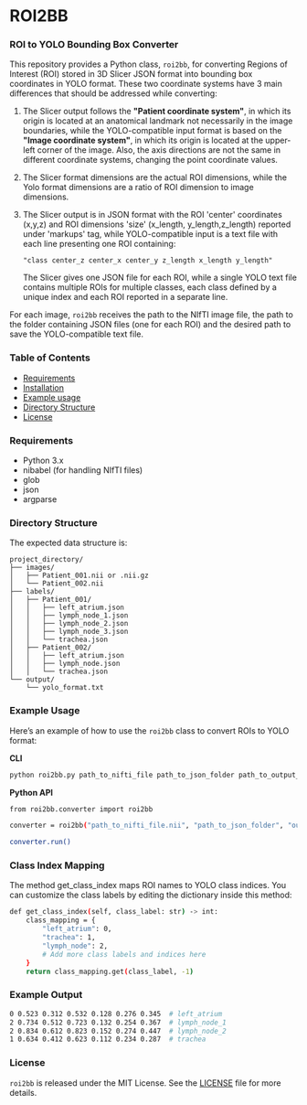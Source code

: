 # ROI2BB
### ROI to YOLO Bounding Box Converter

This repository provides a Python class, `roi2bb`, for converting Regions of Interest (ROI) stored in 3D Slicer JSON format into bounding box coordinates in YOLO format. These two coordinate systems have 3 main differences that should be addressed while converting:

1. The Slicer output follows the **"Patient coordinate system"**, in which its origin is located at an anatomical landmark not necessarily in the image boundaries, while the YOLO-compatible input format is based on the **"Image coordinate system"**, in which its origin is located at the upper-left corner of the image. Also, the axis directions are not the same in different coordinate systems, changing the point coordinate values.
    
2. The Slicer format dimensions are the actual ROI dimensions, while the Yolo format dimensions are a ratio of ROI dimension to image dimensions. 

3. The Slicer output is in JSON format with the ROI 'center' coordinates (x,y,z) and ROI dimensions 'size' (x_length, y_length,z_length) reported under 'markups' tag, while YOLO-compatible input is a text file with each line presenting one ROI containing: 

    ```"class center_z center_x center_y z_length x_length y_length"```

    The Slicer gives one JSON file for each ROI, while a single YOLO text file contains multiple ROIs for multiple classes, each class defined by a unique index and each ROI reported in a separate line.
     
For each image, `roi2bb` receives the path to the NIfTI image file, the path to the folder containing JSON files (one for each ROI) and the desired path to save the YOLO-compatible text file.

### Table of Contents

- [Requirements](#requirements)
- [Installation](#installation)
- [Example usage](#usage)
- [Directory Structure](#directory-structure)
- [License](#license)

### Requirements

- Python 3.x
- nibabel (for handling NIfTI files)
- glob
- json
- argparse

### Directory Structure

The expected data structure is:

```
project_directory/
├── images/
│   ├── Patient_001.nii or .nii.gz
│   └── Patient_002.nii
├── labels/
│   ├── Patient_001/
│   │   ├── left_atrium.json
│   │   ├── lymph_node_1.json
│   │   ├── lymph_node_2.json
│   │   ├── lymph_node_3.json
│   │   └── trachea.json
│   ├── Patient_002/
│   │   ├── left_atrium.json
│   │   ├── lymph_node.json
│   │   └── trachea.json
└── output/
    └── yolo_format.txt
```

### Example Usage

Here’s an example of how to use the `roi2bb` class to convert ROIs to YOLO format:

**CLI**
```bash
python roi2bb.py path_to_nifti_file path_to_json_folder path_to_output_file
```
**Python API**
```bash
from roi2bb.converter import roi2bb

converter = roi2bb("path_to_nifti_file.nii", "path_to_json_folder", "output_yolo_format.txt")

converter.run()
```
### Class Index Mapping

The method get_class_index maps ROI names to YOLO class indices. You can customize the class labels by editing the dictionary inside this method:

```bash
def get_class_index(self, class_label: str) -> int:
    class_mapping = {
        "left_atrium": 0,
        "trachea": 1,
        "lymph_node": 2,
        # Add more class labels and indices here
    }
    return class_mapping.get(class_label, -1)
```
### Example Output
```bash
0 0.523 0.312 0.532 0.128 0.276 0.345  # left_atrium
2 0.734 0.512 0.723 0.132 0.254 0.367  # lymph_node_1
2 0.834 0.612 0.823 0.152 0.274 0.447  # lymph_node_2
1 0.634 0.412 0.623 0.112 0.234 0.287  # trachea
```
### License

```roi2bb``` is released under the MIT License. See the [LICENSE](LICENSE) file for more details.

